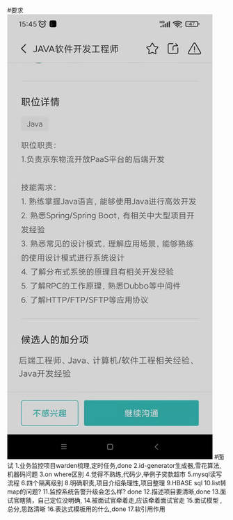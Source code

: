 #要求
![](.z_面试_02_技术面_05_京东物流_images/bf631706.png)
#面试
1.业务监控项目warden梳理,定时任务,done
2.id-generator生成器,雪花算法,机器码问题
3.on where区别
4.觉得不熟练,代码少,举例子贷款超市
5.mysql读写流程
6.四个隔离级别 
8.明确职责,项目介绍条理性,项目整理
9.HBASE sql
10.list转map的问题?
11.监控系统告警升级会怎么样? done
12.描述项目要清晰,done
13.面试官瞎猜，自己定位没明确, 
14.被面试官牵着走,应该牵着面试官走
15.面试模型 ,总分,思路清晰 
16.表达式模板用的什么,done
17.软引用作用

